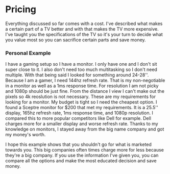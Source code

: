 # Pricing
Everything discussed so far comes with a cost. I've described what makes a certain part of a TV better and with that makes the TV more expensive. I've taught you the specifications of the TV so it's your turn to decide what you value most so you can sacrifice certain parts and save money.

### Personal Example
I have a gaming setup so I have a monitor. I only have one and I don't sit super close to it. I also don't need too much multitasking so I don't need multiple. With that being said I looked for something around 24-28''. Because I am a gamer, I need 144hz refresh rate. That is my non-negotiable in a monitor as well as a 1ms response time. For resolution I am not picky and 1080p should be just fine. From the distance I view I can't make out the pixels so 4k reoslution is not necessary. These are my requirements for looking for a monitor. My budget is tight so I need the cheapest option. I found a Sceptre monitor for $200 that met my requirements. It is a 25.5'' display, 165hz refresh rate, 1ms response time, and 1080p resolution. I compared this to more popular competitors like Dell for example. Dell charges more for a smaller display and worse refresh rate. Thanks to my knowledge on monitors, I stayed away from the big name company and got my money's worth.

I hope this example shows that you shouldn't go for what is marketed towards you. This big companies often times charge more for less because they're a big company. If you use the information I've given you, you can compare all the options and make the most educated decision and save money.
